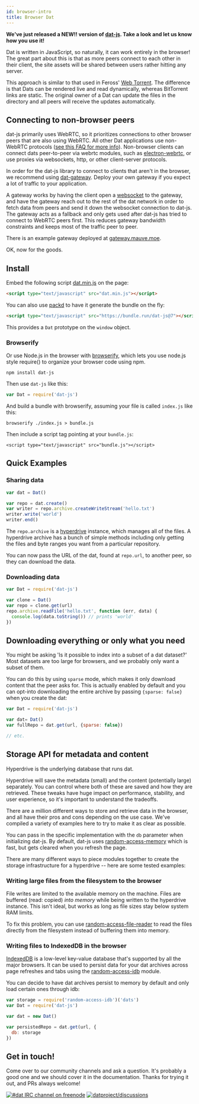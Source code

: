 ```yaml
---
id: browser-intro
title: Browser Dat
---
```


**We've just released a NEW!! version of [dat-js](https://github.com/datproject/dat-js). Take a look and let us know how you use it!**

Dat is written in JavaScript, so naturally, it can work entirely in the browser! The great part about this is that as more peers connect to each other in their client, the site assets will be shared between users rather hitting any server.

This approach is similar to that used in Feross' [Web Torrent](http://webtorrent.io). The difference is that Dats can be rendered live and read dynamically, whereas BitTorrent links are static. The original owner of a Dat can update the files in the directory and all peers will receive the updates automatically.

## Connecting to non-browser peers

dat-js primarily uses WebRTC, so it prioritizes connections to other browser peers that are also using WebRTC. All other Dat applications use non-WebRTC protocols ([see this FAQ for more info](getting-started-faq.md)). Non-browser clients can connect dats peer-to-peer via webrtc modules, such as [electron-webrtc](https://github.com/mappum/electron-webrtc), or use proxies via websockets, http, or other client-server protocols. 

In order for the dat-js library to connect to clients that aren't in the browser, we recommend using [dat-gateway](https://github.com/garbados/dat-gateway/). Deploy your own gateway if you expect a lot of traffic to your application.

A gateway works by having the client open a [websocket](https://developer.mozilla.org/en-US/docs/Web/API/WebSocket) to the gateway, and have the gateway reach out to the rest of the dat network in order to fetch data from peers and send it down the websocket connection to dat-js. The gateway acts as a fallback and only gets used after dat-js has tried to connect to WebRTC peers first. This reduces gateway bandwidth constraints and keeps most of the traffic peer to peer. 

There is an example gateway deployed at [gateway.mauve.moe](https://gateway.mauve.moe/). 

OK, now for the goods.

## Install

Embed the following script [dat.min.js](https://bundle.run/dat-js@7) on the page:
```html
<script type="text/javascript" src="dat.min.js"></script>
```

You can also use [packd](https://bundle.run/) to have it generate the bundle on the fly:

```html
<script type="text/javascript" src="https://bundle.run/dat-js@7"></script>
```

This provides a `Dat` prototype on the `window` object.

### Browserify

Or use Node.js in the browser with [browserify](https://github.com/browserify/browserify), which lets you use node.js style require() to organize your browser code using npm.

```
npm install dat-js
```

Then use `dat-js` like this:

```js
var Dat = require('dat-js')
```

And build a bundle with browserify, assuming your file is called `index.js` like this:

```
browserify ./index.js > bundle.js
```

Then include a script tag pointing at your `bundle.js`:

```
<script type="text/javascript" src="bundle.js"></script>
```

## Quick Examples

### Sharing data

```js
var dat = Dat()

var repo = dat.create()
var writer = repo.archive.createWriteStream('hello.txt')
writer.write('world')
writer.end()
```

The `repo.archive` is a [hyperdrive](http://github.com/mafintosh/hyperdrive) instance, which manages all of the files. A hyperdrive archive has a bunch of simple methods including only getting the files and byte ranges you want from a particular repository.

You can now pass the URL of the dat, found at `repo.url`, to another peer, so they can download the data.

### Downloading data

```js
var Dat = require('dat-js')

var clone = Dat()
var repo = clone.get(url)
repo.archive.readFile('hello.txt', function (err, data) {
  console.log(data.toString()) // prints 'world'
})
```


## Downloading everything or only what you need

You might be asking 'Is it possible to index into a subset of a dat dataset?' Most datasets are too large for browsers, and we probably only want a subset of them.

You can do this by using `sparse` mode, which makes it only download content that the peer asks for. This is actually enabled by default and you can opt-into downloading the entire archive by passing `{sparse: false}` when you create the dat:

```js
var Dat = require('dat-js')

var dat= Dat()
var fullRepo = dat.get(url, {sparse: false})

// etc.
```

<!--

// TODO: Gonna leave this out for now and work on it last, there might still be changes for how signaling and peer discovery works.
 
## Under the hood

Let's look under the hood of `dat-js` to see how a simple lower-level implementation can be built to create a browser-based dat.

Here's the most simple example using the underlying modules directly:

```js
var webrtc = require('webrtc-swarm')
var signalhub = require('signalhub')
var hyperdrive = require('hyperdrive')
var memdb = require('memdb')
var pump = require('pump')

var DEFAULT_SIGNALHUBS = 'https://signalhub.mafintosh.com'

var archive = hyperdrive()
var link = archive.discoveryKey.toString('hex')

var swarm = webrtc(signalhub(link, DEFAULT_SIGNALHUBS))
swarm.on('peer', function (conn) {
  var peer = archive.replicate({
    upload: true,
    download: true
  })
  pump(conn, peer, conn)
})
```

That's it. Now you are serving a dat-compatible hyperdrive from the browser. In another browser tab, you can connect to the swarm and download the data by using the same code as above. Just make sure to reference the archive you created before by using `archive.key` as the first argument:

-->

## Storage API for metadata and content

Hyperdrive is the underlying database that runs dat.

Hyperdrive will save the metadata (small) and the content (potentially large) separately. You can control where both of these are saved and how they are retrieved. These tweaks have huge impact on performance, stability, and user experience, so it's important to understand the tradeoffs.

There are a million different ways to store and retrieve data in the browser, and all have their pros and cons depending on the use case. We've compiled a variety of examples here to try to make it as clear as possible.

You can pass in the specific implementation with the `db` parameter when initializing dat-js. By default, dat-js uses [random-access-memory](https://www.npmjs.com/package/random-access-memory) which is fast, but gets cleared when you refresh the page.

There are many different ways to piece modules together to create the storage infrastructure for a hyperdrive -- here are some tested examples:

### Writing large files from the filesystem to the browser

File writes are limited to the available memory on the machine. Files are buffered (read: copied) *into memory* while being written to the hyperdrive instance. This isn't ideal, but works as long as file sizes stay below system RAM limits.

To fix this problem, you can use [random-access-file-reader](https://github.com/mafintosh/random-access-file-reader) to read the files directly from the filesystem instead of buffering them into memory.

### Writing files to IndexedDB in the browser

[IndexedDB](https://developer.mozilla.org/en-US/docs/Web/API/IndexedDB_API) is a low-level key-value database that's supported by all the major browsers. It can be used to persist data for your dat archives across page refreshes and tabs using the [random-access-idb](https://www.npmjs.com/package/random-access-idb) module.

You can decide to have dat archives persist to memory by default and only load certain ones through idb:

```js
var storage = require('random-access-idb')('dats')
var Dat = require('dat-js')

var dat = new Dat()

var persistedRepo = dat.get(url, {
  db: storage
})
```

## Get in touch!

Come over to our community channels and ask a question. It's probably a good one and we should cover it in the documentation. Thanks for trying it out, and PRs always welcome!

[![#dat IRC channel on freenode](https://img.shields.io/badge/irc%20channel-%23dat%20on%20freenode-blue.svg)](http://webchat.freenode.net/?channels=dat)
[![datproject/discussions](https://badges.gitter.im/Join%20Chat.svg)](https://gitter.im/datproject/discussions?utm_source=badge&utm_medium=badge&utm_campaign=pr-badge&utm_content=badge)


